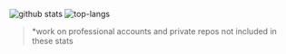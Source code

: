 ![github stats](https://github-readme-stats.vercel.app/api?username=ashaller2017&show_icons=true&title_color=fff&icon_color=79ff97&text_color=9f9f9f&bg_color=151515)
![top-langs](https://github-readme-stats.vercel.app/api/top-langs/?username=ashaller2017&theme=tokyonight&layout=compact)
> *work on professional accounts and private repos not included in these stats
<!--
**theBGuy/theBGuy** is a ✨ _special_ ✨ repository because its `README.md` (this file) appears on your GitHub profile.

Here are some ideas to get you started:

- 🔭 I’m currently working on ...
- 🌱 I’m currently learning ...
- 👯 I’m looking to collaborate on ...
- 🤔 I’m looking for help with ...
- 💬 Ask me about ...
- 📫 How to reach me: ...
- 😄 Pronouns: ...
- ⚡ Fun fact: ...
-->
